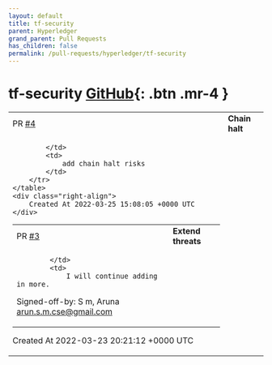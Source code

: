```yaml
---
layout: default
title: tf-security
parent: Hyperledger
grand_parent: Pull Requests
has_children: false
permalink: /pull-requests/hyperledger/tf-security
---
```


# tf-security <span class="fs-3 right-align">[GitHub](https://github.com/hyperledger/tf-security){: .btn .mr-4 }</span>


<div>
    <table>
        <tr>
            <td>
                PR <a href="https://github.com/hyperledger/tf-security/pull/4" class=".btn">#4</a>
            </td>
            <td>
                <b>
                    Chain halt
                </b>
            </td>
        </tr>
        <tr>
            <td>
                
            </td>
            <td>
                add chain halt risks
            </td>
        </tr>
    </table>
    <div class="right-align">
        Created At 2022-03-25 15:08:05 +0000 UTC
    </div>
</div>

<div>
    <table>
        <tr>
            <td>
                PR <a href="https://github.com/hyperledger/tf-security/pull/3" class=".btn">#3</a>
            </td>
            <td>
                <b>
                    Extend threats
                </b>
            </td>
        </tr>
        <tr>
            <td>
                
            </td>
            <td>
                I will continue adding in more.

Signed-off-by: S m, Aruna <arun.s.m.cse@gmail.com>
            </td>
        </tr>
    </table>
    <div class="right-align">
        Created At 2022-03-23 20:21:12 +0000 UTC
    </div>
</div>

